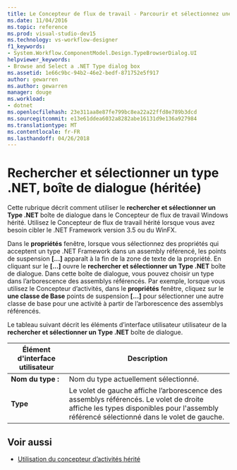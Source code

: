 ```yaml
---
title: Le Concepteur de flux de travail - Parcourir et sélectionnez une boîte de dialogue du Type .NET (hérité)
ms.date: 11/04/2016
ms.topic: reference
ms.prod: visual-studio-dev15
ms.technology: vs-workflow-designer
f1_keywords:
- System.Workflow.ComponentModel.Design.TypeBrowserDialog.UI
helpviewer_keywords:
- Browse and Select a .NET Type dialog box
ms.assetid: 1e66c9bc-94b2-46e2-bedf-871752e5f917
author: gewarren
ms.author: gewarren
manager: douge
ms.workload:
- dotnet
ms.openlocfilehash: 23e311aa8e87fe799bc8ea22a22ffd8e789b3dcd
ms.sourcegitcommit: e13e61ddea6032a8282abe16131d9e136a927984
ms.translationtype: MT
ms.contentlocale: fr-FR
ms.lasthandoff: 04/26/2018
---
```

# <a name="browse-and-select-a-net-type-dialog-box-legacy"></a>Rechercher et sélectionner un type .NET, boîte de dialogue (héritée)

Cette rubrique décrit comment utiliser le **rechercher et sélectionner un Type .NET** boîte de dialogue dans le Concepteur de flux de travail Windows hérité. Utilisez le Concepteur de flux de travail hérité lorsque vous avez besoin cibler le .NET Framework version 3.5 ou du WinFX.

 Dans le **propriétés** fenêtre, lorsque vous sélectionnez des propriétés qui acceptent un type .NET Framework dans un assembly référencé, les points de suspension **[...]**  apparaît à la fin de la zone de texte de la propriété. En cliquant sur le **[...]**  ouvre le **rechercher et sélectionner un Type .NET** boîte de dialogue. Dans cette boîte de dialogue, vous pouvez choisir un type dans l’arborescence des assemblys référencés. Par exemple, lorsque vous utilisez le Concepteur d’activités, dans le **propriétés** fenêtre, cliquez sur le **une classe de Base** points de suspension **[...]**  pour sélectionner une autre classe de base pour une activité à partir de l’arborescence des assemblys référencés.

 Le tableau suivant décrit les éléments d’interface utilisateur utilisateur de la **rechercher et sélectionner un Type .NET** boîte de dialogue.

|Élément d'interface utilisateur|Description|
|----------------|-----------------|
|**Nom du type :**|Nom du type actuellement sélectionné.|
|**Type**|Le volet de gauche affiche l’arborescence des assemblys référencés. Le volet de droite affiche les types disponibles pour l'assembly référencé sélectionné dans le volet de gauche.|

## <a name="see-also"></a>Voir aussi

- [Utilisation du concepteur d’activités hérité](../workflow-designer/using-the-legacy-activity-designer.md)